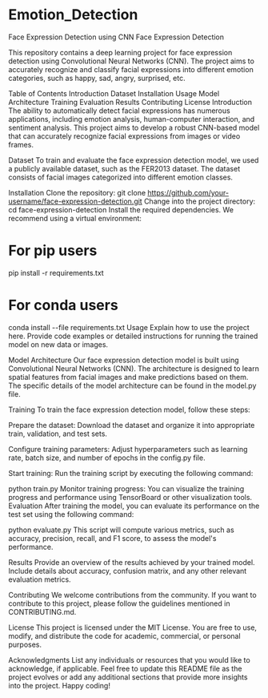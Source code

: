 # Emotion_Detection

Face Expression Detection using CNN
Face Expression Detection

This repository contains a deep learning project for face expression detection using Convolutional Neural Networks (CNN). The project aims to accurately recognize and classify facial expressions into different emotion categories, such as happy, sad, angry, surprised, etc.

Table of Contents
Introduction
Dataset
Installation
Usage
Model Architecture
Training
Evaluation
Results
Contributing
License
Introduction
The ability to automatically detect facial expressions has numerous applications, including emotion analysis, human-computer interaction, and sentiment analysis. This project aims to develop a robust CNN-based model that can accurately recognize facial expressions from images or video frames.

Dataset
To train and evaluate the face expression detection model, we used a publicly available dataset, such as the FER2013 dataset. The dataset consists of facial images categorized into different emotion classes.

Installation
Clone the repository:
git clone https://github.com/your-username/face-expression-detection.git
Change into the project directory:
cd face-expression-detection
Install the required dependencies. We recommend using a virtual environment:
# For pip users
pip install -r requirements.txt

# For conda users
conda install --file requirements.txt
Usage
Explain how to use the project here. Provide code examples or detailed instructions for running the trained model on new data or images.

Model Architecture
Our face expression detection model is built using Convolutional Neural Networks (CNN). The architecture is designed to learn spatial features from facial images and make predictions based on them. The specific details of the model architecture can be found in the model.py file.

Training
To train the face expression detection model, follow these steps:

Prepare the dataset: Download the dataset and organize it into appropriate train, validation, and test sets.

Configure training parameters: Adjust hyperparameters such as learning rate, batch size, and number of epochs in the config.py file.

Start training: Run the training script by executing the following command:

python train.py
Monitor training progress: You can visualize the training progress and performance using TensorBoard or other visualization tools.
Evaluation
After training the model, you can evaluate its performance on the test set using the following command:

python evaluate.py
This script will compute various metrics, such as accuracy, precision, recall, and F1 score, to assess the model's performance.

Results
Provide an overview of the results achieved by your trained model. Include details about accuracy, confusion matrix, and any other relevant evaluation metrics.

Contributing
We welcome contributions from the community. If you want to contribute to this project, please follow the guidelines mentioned in CONTRIBUTING.md.

License
This project is licensed under the MIT License. You are free to use, modify, and distribute the code for academic, commercial, or personal purposes.

Acknowledgments
List any individuals or resources that you would like to acknowledge, if applicable.
Feel free to update this README file as the project evolves or add any additional sections that provide more insights into the project. Happy coding!
